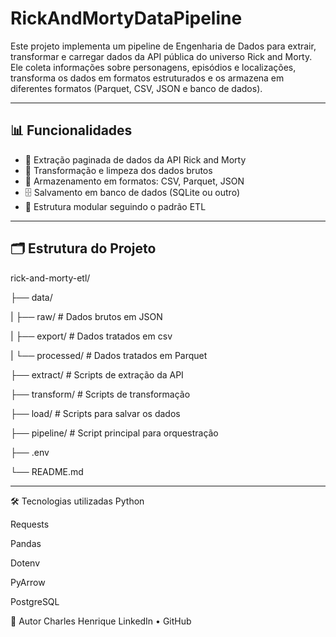 # RickAndMortyDataPipeline

Este projeto implementa um pipeline de Engenharia de Dados para extrair, transformar e carregar dados da API pública do universo Rick and Morty. Ele coleta informações sobre personagens, episódios e localizações, transforma os dados em formatos estruturados e os armazena em diferentes formatos (Parquet, CSV, JSON e banco de dados).

---

## 📊 Funcionalidades

- 🔁 Extração paginada de dados da API Rick and Morty
- 🔄 Transformação e limpeza dos dados brutos
- 💾 Armazenamento em formatos: CSV, Parquet, JSON
- 🗄️ Salvamento em banco de dados (SQLite ou outro)
- 🧱 Estrutura modular seguindo o padrão ETL

---

## 🗂️ Estrutura do Projeto

rick-and-morty-etl/

├── data/

| ├── raw/ # Dados brutos em JSON

| ├── export/ # Dados tratados em csv

| └── processed/ # Dados tratados em Parquet

├── extract/ # Scripts de extração da API

├── transform/ # Scripts de transformação

├── load/ # Scripts para salvar os dados

├── pipeline/ # Script principal para orquestração

├── .env

└── README.md


---

🛠️ Tecnologias utilizadas
Python

Requests

Pandas

Dotenv

PyArrow

PostgreSQL

📌 Autor
Charles Henrique 
LinkedIn • GitHub
